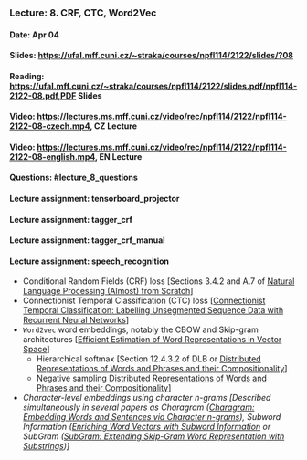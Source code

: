 ### Lecture: 8. CRF, CTC, Word2Vec
#### Date: Apr 04
#### Slides: https://ufal.mff.cuni.cz/~straka/courses/npfl114/2122/slides/?08
#### Reading: https://ufal.mff.cuni.cz/~straka/courses/npfl114/2122/slides.pdf/npfl114-2122-08.pdf,PDF Slides
#### Video: https://lectures.ms.mff.cuni.cz/video/rec/npfl114/2122/npfl114-2122-08-czech.mp4, CZ Lecture
#### Video: https://lectures.ms.mff.cuni.cz/video/rec/npfl114/2122/npfl114-2122-08-english.mp4, EN Lecture
#### Questions: #lecture_8_questions
#### Lecture assignment: tensorboard_projector
#### Lecture assignment: tagger_crf
#### Lecture assignment: tagger_crf_manual
#### Lecture assignment: speech_recognition

- Conditional Random Fields (CRF) loss [Sections 3.4.2 and A.7 of [Natural Language Processing (Almost) from Scratch](http://www.jmlr.org/papers/volume12/collobert11a/collobert11a.pdf)]
- Connectionist Temporal Classification (CTC) loss [[Connectionist Temporal Classification: Labelling Unsegmented Sequence Data with Recurrent Neural Networks](https://www.cs.toronto.edu/~graves/icml_2006.pdf)]
- `Word2vec` word embeddings, notably the CBOW and Skip-gram architectures [[Efficient Estimation of Word Representations in Vector Space](https://arxiv.org/abs/1301.3781)]
  - Hierarchical softmax [Section 12.4.3.2 of DLB or [Distributed Representations of Words and Phrases and their Compositionality](https://arxiv.org/abs/1310.4546)]
  - Negative sampling [Distributed Representations of Words and Phrases and their Compositionality](https://arxiv.org/abs/1310.4546)]
- *Character-level embeddings using character n-grams [Described simultaneously in several papers as Charagram ([Charagram: Embedding Words and Sentences via Character n-grams](https://arxiv.org/abs/1607.02789)), Subword Information ([Enriching Word Vectors with Subword Information](https://arxiv.org/abs/1607.04606) or SubGram ([SubGram: Extending Skip-Gram Word Representation with Substrings](http://link.springer.com/chapter/10.1007/978-3-319-45510-5_21))]*
